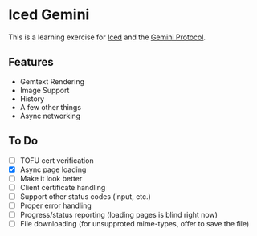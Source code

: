 # Iced Gemini

This is a learning exercise for [Iced](http://iced.rs) and the [Gemini Protocol](https://geminiprotocol.net/).



## Features

- Gemtext Rendering
- Image Support
- History
- A few other things
- Async networking

## To Do

- [ ] TOFU cert verification
- [x] Async page loading
- [ ] Make it look better
- [ ] Client certificate handling
- [ ] Support other status codes (input, etc.)
- [ ] Proper error handling
- [ ] Progress/status reporting (loading pages is blind right now)
- [ ] File downloading (for unsupproted mime-types, offer to save the file)